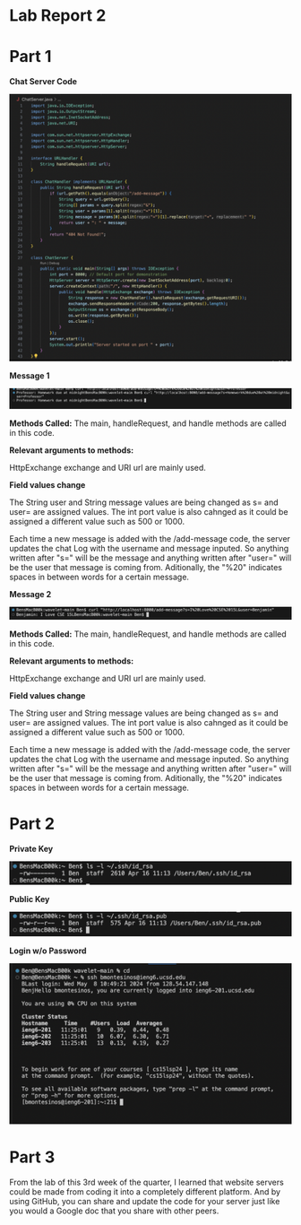 # Lab Report 2

# Part 1

**Chat Server Code**


![Image](ChatServerCode.png)



**Message 1**


![Image](addmsgex1.png)



**Methods Called:**
The main, handleRequest, and handle methods are called in this code.

**Relevant arguments to methods:**

HttpExchange exchange and URI url are mainly used.

**Field values change**

The String user and String message values are being changed as s= and user= are assigned values. The int port value is also cahnged as it could be assigned a different value such as 500 or 1000. 

Each time a new message is added with the /add-message code, the server updates the chat Log with the username and message inputed. So anything written after "s=" will be the message and anything written after "user=" will be the user that message is coming from. Aditionally, the "%20" indicates spaces in between words for a certain message.


**Message 2**


![Image](addmsgex2.png)


**Methods Called:**
The main, handleRequest, and handle methods are called in this code.

**Relevant arguments to methods:**

HttpExchange exchange and URI url are mainly used.

**Field values change**

The String user and String message values are being changed as s= and user= are assigned values. The int port value is also cahnged as it could be assigned a different value such as 500 or 1000. 

Each time a new message is added with the /add-message code, the server updates the chat Log with the username and message inputed. So anything written after "s=" will be the message and anything written after "user=" will be the user that message is coming from. Aditionally, the "%20" indicates spaces in between words for a certain message.



# Part 2


**Private Key**

![Image](privkey.png)



**Public Key**

![Image](pubkey.png)



**Login w/o Password**

![Image](login.png)


# Part 3 

From the lab of this 3rd week of the quarter, I learned that website servers could be made from coding it into a completely different platform. And by using GitHub, you can share and update the code for your server just like you would a Google doc that you share with other peers.
